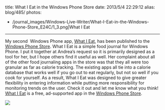 title: What I Eat in the Windows Phone Store
date: 2013/5/4 22:29:12
alias: blog/485/
photos:
- /journal_images/Windows-Live-Writer/What-I-Eat-in-the-Windows-Phone-Store_E24C/1_3.png|What I Eat
---
My second  Windows Phone app, [What I Eat](/WhatIEat/WindowsPhone), has been published to the [Windows Phone Store](http://www.windowsphone.com/s?appid=225b965d-d41f-440b-9e56-f03a550052e8). What I Eat is a simple food journal for Windows Phone. I put it together at Andrea’s request so it is primarily designed as a tool for her, but I hope others find it useful as well. Her complaint about all of the other food journaling apps in the store was that they all were too granular as far as calorie tracking. The existing apps all tie into a calorie database that works well if you go out to eat regularly, but not so well if you cook for yourself. As a result, What I Eat was designed to give greater flexibility in entering information while putting more responsibility for monitoring trends on the user. Check it out and let me know what you think! [What I Eat](/WhatIEat/WindowsPhone) is a free, ad-supported app in the [Windows Phone Store](http://www.windowsphone.com/s?appid=225b965d-d41f-440b-9e56-f03a550052e8).

[![](/images/WindowsPhone_208x67_blu.png)](http://www.windowsphone.com/s?appid=225b965d-d41f-440b-9e56-f03a550052e8)